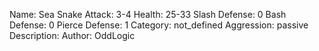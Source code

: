 Name: Sea Snake
Attack: 3-4
Health: 25-33
Slash Defense: 0
Bash Defense: 0
Pierce Defense: 1
Category: not_defined
Aggression: passive
Description:
Author: OddLogic